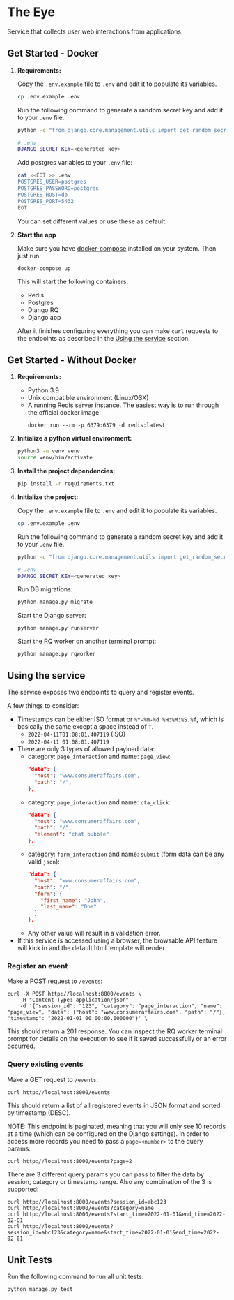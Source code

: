 # The Eye
Service that collects user web interactions from applications.

## Get Started - Docker

1. **Requirements:**

    Copy the `.env.example` file to `.env` and edit it to populate its variables.
    ```bash
    cp .env.example .env
    ```

    Run the following command to generate a random secret key and add it to your `.env` file.
    ```bash
    python -c "from django.core.management.utils import get_random_secret_key;print(get_random_secret_key())"

    # .env
    DJANGO_SECRET_KEY=<generated_key>
    ```

    Add postgres variables to your `.env` file:

    ```bash
    cat <<EOT >> .env
    POSTGRES_USER=postgres
    POSTGRES_PASSWORD=postgres
    POSTGRES_HOST=db
    POSTGRES_PORT=5432
    EOT
    ```

    You can set different values or use these as default.

1. **Start the app**

    Make sure you have [docker-compose](https://docs.docker.com/compose/install/) installed on your system. Then just run:

    ```
    docker-compose up
    ```

    This will start the following containers:
    - Redis
    - Postgres
    - Django RQ
    - Django app

    After it finishes configuring everything you can make `curl` requests to the endpoints as described in the [Using the service](#using-the-service) section.
## Get Started - Without Docker

1. **Requirements:**

    - Python 3.9
    - Unix compatible environment (Linux/OSX)
    - A running Redis server instance. The easiest way is to run through the official docker image:
      ```
      docker run --rm -p 6379:6379 -d redis:latest
      ```

1. **Initialize a python virtual environment:**

    ```bash
    python3 -m venv venv
    source venv/bin/activate
    ```

1. **Install the project dependencies:**

    ```bash
    pip install -r requirements.txt
    ```

1. **Initialize the project:**

    Copy the `.env.example` file to `.env` and edit it to populate its variables.
    ```bash
    cp .env.example .env
    ```

    Run the following command to generate a random secret key and add it to your `.env` file.
    ```bash
    python -c "from django.core.management.utils import get_random_secret_key;print(get_random_secret_key())"

    # .env
    DJANGO_SECRET_KEY=<generated_key>
    ```

    Run DB migrations:

    ```bash
    python manage.py migrate
    ```

    Start the Django server:
    ```
    python manage.py runserver
    ```
    Start the RQ worker on another terminal prompt:
    ```
    python manage.py rqworker
    ```

## Using the service
The service exposes two endpoints to query and register events.

A few things to consider:
- Timestamps can be either ISO format or `%Y-%m-%d %H:%M:%S.%f`, which is basically the same except a space instead of `T`.
  - `2022-04-11T01:08:01.407119` (ISO)
  - `2022-04-11 01:08:01.407119`
- There are only 3 types of allowed payload data:
  - category: `page_interaction` and name: `page_view`:
    ```json
    "data": {
      "host": "www.consumeraffairs.com",
      "path": "/",
    },
    ```
  - category: `page_interaction` and name: `cta_click`:
    ```json
    "data": {
      "host": "www.consumeraffairs.com",
      "path": "/",
      "element": "chat bubble"
    },
    ```
  - category: `form_interaction` and name: `submit` (form data can be any valid `json`):
    ```json
    "data": {
      "host": "www.consumeraffairs.com",
      "path": "/",
      "form": {
        "first_name": "John",
        "last_name": "Doe"
      }
    },
    ```
  - Any other value will result in a validation error.
- If this service is accessed using a browser, the browsable API feature will kick in and the default html template will render.

### **Register an event**
Make a POST request to `/events`:
```
curl -X POST http://localhost:8000/events \
    -H "Content-Type: application/json"
    -d '{"session_id": "123", "category": "page_interaction", "name": "page_view", "data": {"host": "www.consumeraffairs.com", "path": "/"}, "timestamp": "2022-01-01 00:00:00.000000"}' \
```
This should return a 201 response. You can inspect the RQ worker terminal prompt for details on the execution to see if it saved successfully or an error occurred.

### **Query existing events**
Make a GET request to `/events`:
```
curl http://localhost:8000/events
```
This should return a list of all registered events in JSON format and sorted by timestamp (DESC).

NOTE: This endpoint is paginated, meaning that you will only see 10 records at a time (which can be configured on the Django settings). In order to access more records you need to pass a `page=<number>` to the query params:
```
curl http://localhost:8000/events?page=2
```
There are 3 different query params you can pass to filter the data by session, category or timestamp range. Also any combination of the 3 is supported:
```
curl http://localhost:8000/events?session_id=abc123
curl http://localhost:8000/events?category=name
curl http://localhost:8000/events?start_time=2022-01-01&end_time=2022-02-01
curl http://localhost:8000/events?session_id=abc123&category=name&start_time=2022-01-01&end_time=2022-02-01
```

## Unit Tests
Run the following command to run all unit tests:
```
python manage.py test
```